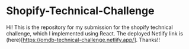 
# Shopify-Technical-Challenge

Hi! This is the repository for my submission for the shopify technical challenge, which I implemented using React. The deployed Netlify link is (here)[https://omdb-technical-challenge.netlify.app/]. Thanks!!

